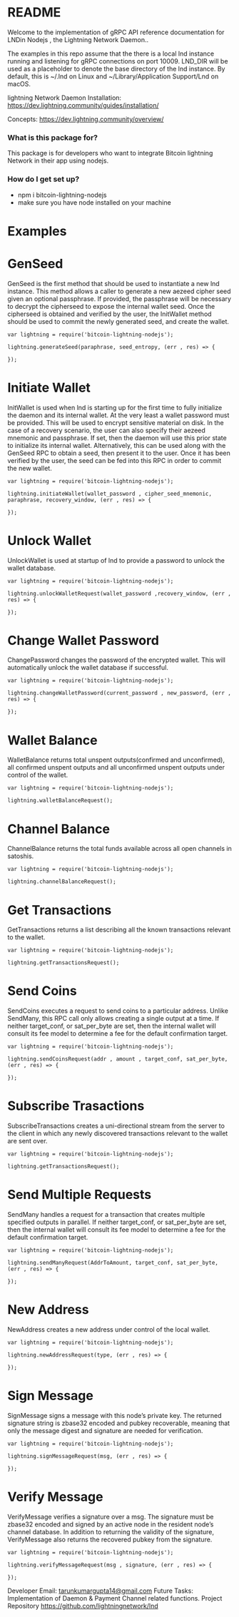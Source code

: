# README #

Welcome to the implementation of gRPC API reference documentation for LNDin Nodejs , the Lightning Network Daemon.. 

The examples in this repo assume that the there is a local lnd instance running and listening for gRPC connections on port 10009. LND_DIR will be used as a placeholder to denote the base directory of the lnd instance. By default, this is ~/.lnd on Linux and ~/Library/Application Support/Lnd on macOS.


lightning Network Daemon Installation: https://dev.lightning.community/guides/installation/

Concepts: https://dev.lightning.community/overview/


### What is this package for? ###

This package is for developers who want to integrate Bitcoin lightning Network in their app using nodejs.

### How do I get set up? ###

* npm i bitcoin-lightning-nodejs
* make sure you have node installed on your machine

# Examples #

# GenSeed #

GenSeed is the first method that should be used to instantiate a new lnd instance. This method allows a caller to generate a new aezeed cipher seed given an optional passphrase. If provided, the passphrase will be necessary to decrypt the cipherseed to expose the internal wallet seed. Once the cipherseed is obtained and verified by the user, the InitWallet method should be used to commit the newly generated seed, and create the wallet.

```
var lightning = require('bitcoin-lightning-nodejs');

lightning.generateSeed(paraphrase, seed_entropy, (err , res) => {

});
```

# Initiate Wallet #

InitWallet is used when lnd is starting up for the first time to fully initialize the daemon and its internal wallet. At the very least a wallet password must be provided. This will be used to encrypt sensitive material on disk. In the case of a recovery scenario, the user can also specify their aezeed mnemonic and passphrase. If set, then the daemon will use this prior state to initialize its internal wallet. Alternatively, this can be used along with the GenSeed RPC to obtain a seed, then present it to the user. Once it has been verified by the user, the seed can be fed into this RPC in order to commit the new wallet.

```
var lightning = require('bitcoin-lightning-nodejs');

lightning.initiateWallet(wallet_password , cipher_seed_mnemonic, paraphrase, recovery_window, (err , res) => {

});

```

# Unlock Wallet #

UnlockWallet is used at startup of lnd to provide a password to unlock the wallet database.


```
var lightning = require('bitcoin-lightning-nodejs');

lightning.unlockWalletRequest(wallet_password ,recovery_window, (err , res) => {

});

```

# Change Wallet Password #

ChangePassword changes the password of the encrypted wallet. This will automatically unlock the wallet database if successful.


```
var lightning = require('bitcoin-lightning-nodejs');

lightning.changeWalletPassword(current_password , new_password, (err , res) => {

});

```

# Wallet Balance #

WalletBalance returns total unspent outputs(confirmed and unconfirmed), all confirmed unspent outputs and all unconfirmed unspent outputs under control of the wallet.

```
var lightning = require('bitcoin-lightning-nodejs');

lightning.walletBalanceRequest();

```

# Channel Balance #

ChannelBalance returns the total funds available across all open channels in satoshis.

```
var lightning = require('bitcoin-lightning-nodejs');

lightning.channelBalanceRequest();

```

# Get Transactions #

GetTransactions returns a list describing all the known transactions relevant to the wallet.

```
var lightning = require('bitcoin-lightning-nodejs');

lightning.getTransactionsRequest();

```

# Send Coins #

SendCoins executes a request to send coins to a particular address. Unlike SendMany, this RPC call only allows creating a single output at a time. If neither target_conf, or sat_per_byte are set, then the internal wallet will consult its fee model to determine a fee for the default confirmation target.

```
var lightning = require('bitcoin-lightning-nodejs');

lightning.sendCoinsRequest(addr , amount , target_conf, sat_per_byte, (err , res) => {

});

```

# Subscribe Trasactions #

SubscribeTransactions creates a uni-directional stream from the server to the client in which any newly discovered transactions relevant to the wallet are sent over.

```
var lightning = require('bitcoin-lightning-nodejs');

lightning.getTransactionsRequest();

```

# Send Multiple Requests #

SendMany handles a request for a transaction that creates multiple specified outputs in parallel. If neither target_conf, or sat_per_byte are set, then the internal wallet will consult its fee model to determine a fee for the default confirmation target.

```
var lightning = require('bitcoin-lightning-nodejs');

lightning.sendManyRequest(AddrToAmount, target_conf, sat_per_byte, (err , res) => {

});

```

# New Address #

NewAddress creates a new address under control of the local wallet.

```
var lightning = require('bitcoin-lightning-nodejs');

lightning.newAddressRequest(type, (err , res) => {

});

```

# Sign Message #

SignMessage signs a message with this node’s private key. The returned signature string is zbase32 encoded and pubkey recoverable, meaning that only the message digest and signature are needed for verification.

```
var lightning = require('bitcoin-lightning-nodejs');

lightning.signMessageRequest(msg, (err , res) => {

});

```

# Verify Message #

VerifyMessage verifies a signature over a msg. The signature must be zbase32 encoded and signed by an active node in the resident node’s channel database. In addition to returning the validity of the signature, VerifyMessage also returns the recovered pubkey from the signature.

```
var lightning = require('bitcoin-lightning-nodejs');

lightning.verifyMessageRequest(msg , signature, (err , res) => {

});

```



Developer Email: tarunkumargupta14@gmail.com
Future Tasks: Implementation of Daemon & Payment Channel related functions.
Project Repository
https://github.com/lightningnetwork/lnd 


